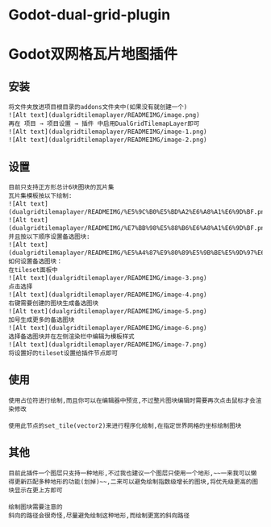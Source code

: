# Godot-dual-grid-plugin
# Godot双网格瓦片地图插件

## 安装
	将文件夹放进项目根目录的addons文件夹中(如果没有就创建一个)
    ![Alt text](dualgridtilemaplayer/READMEIMG/image.png)
	再在 项目 → 项目设置 → 插件 中启用DualGridTilemapLayer即可
    ![Alt text](dualgridtilemaplayer/READMEIMG/image-1.png)
    ![Alt text](dualgridtilemaplayer/READMEIMG/image-2.png)
## 设置
	目前只支持正方形总计6块图块的瓦片集
	瓦片集模板按以下绘制:
    ![Alt text](dualgridtilemaplayer/READMEIMG/%E5%9C%B0%E5%BD%A2%E6%A8%A1%E6%9D%BF.png)
    ![Alt text](dualgridtilemaplayer/READMEIMG/%E7%BB%98%E5%88%B6%E6%A8%A1%E6%9D%BF.png)
	并且按以下顺序设置备选图块:
    ![Alt text](dualgridtilemaplayer/READMEIMG/%E5%A4%87%E9%80%89%E5%9B%BE%E5%9D%97%E6%A8%A1%E6%9D%BF.png)
	如何设置备选图块：
    在tileset面板中
    ![Alt text](dualgridtilemaplayer/READMEIMG/image-3.png)
	点击选择
    ![Alt text](dualgridtilemaplayer/READMEIMG/image-4.png)
	右键需要创建的图块生成备选图块
    ![Alt text](dualgridtilemaplayer/READMEIMG/image-5.png)
	加号生成更多的备选图块
    ![Alt text](dualgridtilemaplayer/READMEIMG/image-6.png)
	选择备选图块并在左侧渲染栏中编辑为模板样式
    ![Alt text](dualgridtilemaplayer/READMEIMG/image-7.png)
	将设置好的tileset设置给插件节点即可

## 使用
	使用占位符进行绘制,而且你可以在编辑器中预览,不过整片图块编辑时需要再次点击鼠标才会渲染修改

	使用此节点的set_tile(vector2)来进行程序化绘制,在指定世界网格的坐标绘制图块

## 其他
	目前此插件一个图层只支持一种地形,不过我也建议一个图层只使用一个地形,~~一来我可以懒得更新匹配多种地形的功能(划掉)~~,二来可以避免绘制指数级增长的图块,将优先级更高的图块显示在更上方即可

	绘制图块需要注意的
	斜向的路径会很奇怪,尽量避免绘制这种地形,而绘制更宽的斜向路径
